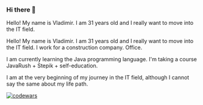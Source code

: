 ### Hi there 👋

Hello! My name is Vladimir. I am 31 years old and I really want to move into the IT field.

Hello!
My name is Vladimir. I am 31 years old and I really want to move into the IT field.
I work for a construction company. Office.

I am currently learning the Java programming language. I'm taking a course JavaRush + Stepik + self-education.

I am at the very beginning of my journey in the IT field, although I cannot say the same about my life path.

[![codewars](https://www.codewars.com/users/duker61/badges/small)](https://www.codewars.com/users/username)
